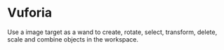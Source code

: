 # Vuforia
Use a image target as a wand to create, rotate, select, transform, delete, scale and combine objects in the workspace. 
